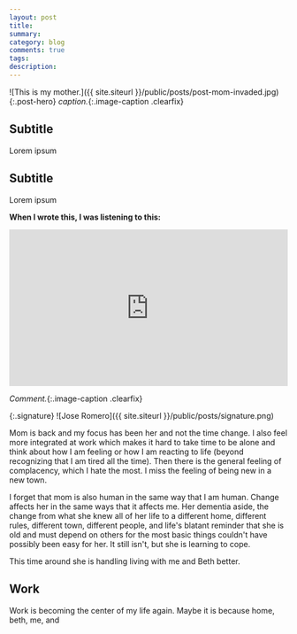```yaml
---
layout: post
title: 
summary: 
category: blog
comments: true
tags: 
description: 
---
```


![This is my mother.]({{ site.siteurl }}/public/posts/post-mom-invaded.jpg){:.post-hero}
*caption.*{:.image-caption .clearfix}


## Subtitle
Lorem ipsum

## Subtitle
Lorem ipsum 
 
**When I wrote this, I was listening to this:**
 <style>.embed-container { position: relative; padding-bottom: 56.25%; height: 0; overflow: hidden; max-width: 100%; } .embed-container iframe, .embed-container object, .embed-container embed { position: absolute; top: 0; left: 0; width: 100%; height: 100%; }</style>
<div class='embed-container'><iframe src='https://www.youtube.com/embed/r8BsuT0PWdI?rel=0&amp;t=27s&amp;showinfo=0' frameborder='0' allowfullscreen></iframe></div>

*Comment.*{:.image-caption .clearfix}


{:.signature}
![Jose Romero]({{ site.siteurl }}/public/posts/signature.png)



Mom is back and my focus has been her and not the time change. I also feel more integrated at work which makes it hard to take time to be alone and think about how I am feeling or how I am reacting to life (beyond recognizing that I am tired all the time). Then there is the general feeling of complacency, which I hate the most. I miss the feeling of being new in a new town.

I forget that mom is also human in the same way that I am human. Change affects her in the same ways that it affects me. Her dementia aside, the change from what she knew all of her life to a different home, different rules, different town, different people, and life's blatant reminder that she is old and must depend on others for the most basic things couldn't have possibly been easy for her. It still isn't, but she is learning to cope.

This time around she is handling living with me and Beth better.

## Work
Work is becoming the center of my life again. Maybe it is because home, beth, me, and 